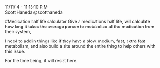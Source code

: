 11/11/14 - 11:18:10 P.M.  
Scott Haneda [@scotthaneda](https://twitter.com/scotthaneda)

#Medication half life calculator
Give a medications half life, will calculate how long it takes the average person to metabolize all the medication from their system,

I need to add in things like if they have a slow, medium, fast, extra fast metabolism, and also build a site around the entire thing to help others with this issue.

For the time being, it will resist here.